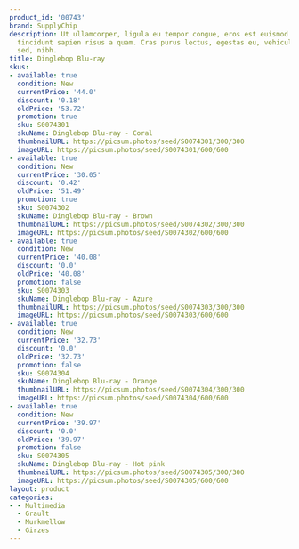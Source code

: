 ```yaml
---
product_id: '00743'
brand: SupplyChip
description: Ut ullamcorper, ligula eu tempor congue, eros est euismod turpis, id
  tincidunt sapien risus a quam. Cras purus lectus, egestas eu, vehicula at, imperdiet
  sed, nibh.
title: Dinglebop Blu-ray
skus:
- available: true
  condition: New
  currentPrice: '44.0'
  discount: '0.18'
  oldPrice: '53.72'
  promotion: true
  sku: S0074301
  skuName: Dinglebop Blu-ray - Coral
  thumbnailURL: https://picsum.photos/seed/S0074301/300/300
  imageURL: https://picsum.photos/seed/S0074301/600/600
- available: true
  condition: New
  currentPrice: '30.05'
  discount: '0.42'
  oldPrice: '51.49'
  promotion: true
  sku: S0074302
  skuName: Dinglebop Blu-ray - Brown
  thumbnailURL: https://picsum.photos/seed/S0074302/300/300
  imageURL: https://picsum.photos/seed/S0074302/600/600
- available: true
  condition: New
  currentPrice: '40.08'
  discount: '0.0'
  oldPrice: '40.08'
  promotion: false
  sku: S0074303
  skuName: Dinglebop Blu-ray - Azure
  thumbnailURL: https://picsum.photos/seed/S0074303/300/300
  imageURL: https://picsum.photos/seed/S0074303/600/600
- available: true
  condition: New
  currentPrice: '32.73'
  discount: '0.0'
  oldPrice: '32.73'
  promotion: false
  sku: S0074304
  skuName: Dinglebop Blu-ray - Orange
  thumbnailURL: https://picsum.photos/seed/S0074304/300/300
  imageURL: https://picsum.photos/seed/S0074304/600/600
- available: true
  condition: New
  currentPrice: '39.97'
  discount: '0.0'
  oldPrice: '39.97'
  promotion: false
  sku: S0074305
  skuName: Dinglebop Blu-ray - Hot pink
  thumbnailURL: https://picsum.photos/seed/S0074305/300/300
  imageURL: https://picsum.photos/seed/S0074305/600/600
layout: product
categories:
- - Multimedia
  - Grault
  - Murkmellow
  - Girzes
---
```


